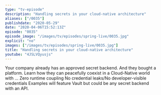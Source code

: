 ```yaml
---
type: "tv-episode"
description: "Handling secrets in your cloud-native architecture"
aliases: ["/0035"]
publishdate: "2020-05-29"
date: "2020-04-06T15:52:13Z"
episode: "0035"
episode_image: "/images/tv/episodes/spring-live/0035.jpg"
explicit: "no"
images: ["/images/tv/episodes/spring-live/0035.jpg"]
title: "Handling secrets in your cloud-native architecture"
youtube: "4JSLVQyusjs"
---
```


Your company already has an approved secret backend. And they bought a platform. Learn how they can peacefully coexist in a Cloud-Native world with …
Zero runtime coupling
No credential leaks/No developer-visible credentials
Examples will feature Vault but could be any secret backend with an API.

